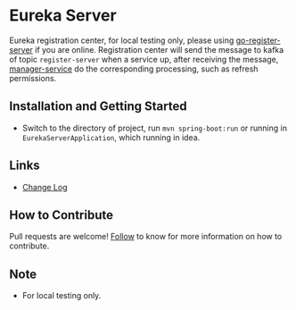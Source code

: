 # Eureka Server

 Eureka registration center, for local testing only, please using [go-register-server](https://github.com/choerodon/go-register-server) if you are online. Registration center will send the message to kafka of topic `register-server` when a service up, after receiving the message, [manager-service](https://github.com/choerodon/manager-service) do the corresponding processing, such as refresh permissions. 

## Installation and Getting Started
- Switch to the directory of project, run `mvn spring-boot:run` or running in `EurekaServerApplication`, which running in idea.

## Links

* [Change Log](./CHANGELOG.zh-CN.md)

## How to Contribute
Pull requests are welcome! [Follow](https://github.com/choerodon/choerodon/blob/master/CONTRIBUTING.md) to know for more information on how to contribute.

## Note
- For local testing only.